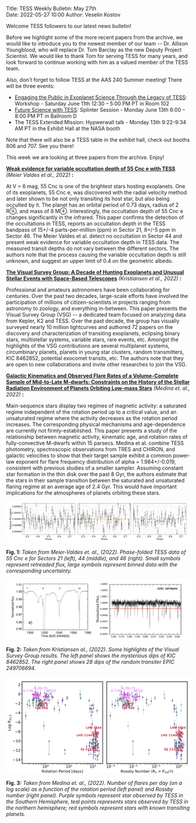 Title: TESS Weekly Bulletin: May 27th  
Date: 2022-05-27 10:00
Author: Veselin Kostov

Welcome TESS followers to our latest news bulletin! 

Before we highlight some of the more recent papers from the archive, we would like to introduce you to the newest member of our team -- Dr. Allison Youngblood, who will replace Dr. Tom Barclay as the new Deputy Project Scientist. We would like to thank Tom for serving TESS for many years, and look forward to continue working with him as a valued member of the TESS team.  

Also, don't forget to follow TESS at the AAS 240 Summer meeting! There will be three events: 

 - [Engaging the Public in Exoplanet Science Through the Legacy of TESS](https://submissions.mirasmart.com/AAS240/Itinerary/EventDetail.aspx?evt=6): Workshop - Saturday  June 11th 12:30 – 5:00 PM PT in Room 102
 - [Future Science with TESS](https://submissions.mirasmart.com/AAS240/itinerary/EventDetail.aspx?evt=76): Splinter Session - Monday June 13th 6:00 – 8:00 PM PT in Ballroom D
 - The TESS Extended Mission: Hypwerwall talk - Monday 13th 9:22-9:34 AM PT in the Exhibit Hall at the NASA booth
 
Note that there will also be a TESS table in the exhibit hall, check out booths 806 and 707. See you there!

This week we are looking at three papers from the archive. Enjoy!

**[Weak evidence for variable occultation depth of 55 Cnc e with TESS](https://arxiv.org/abs/2205.08560)** *(Meier Valdes et al., 2022)* **:**

At V = 6 mag, 55 Cnc is one of the brightest stars hosting exoplanets. One of its exoplanets, 55 Cnc e, was discovered with the radial velocity method and later shown to be not only transiting its host star, but also being occulted by it. The planet has an orbital period of 0.73 days, radius of 2 R⊕, and mass of 8 M⊕. Interestingly, the occultation depth of 55 Cnc e changes significantly in the infrared. This paper confirms the detection of the occultations in TESS, reports an occultation depth in the TESS bandpass of 15+/-4 parts-per-million (ppm) in Sector 21, 8+/-5 ppm in Sector 46. The Meier Valdes et al. detect no occultation in Sector 44 and present weak evidence for variable occultation depth in TESS data. The measured transit depths do not vary between the different sectors. The authors note that the process causing the variable occultation depth is still unknown, and suggest an upper limit of 0.4 on the geometric albedo. 
 

**[The Visual Survey Group: A Decade of Hunting Exoplanets and Unusual Stellar Events with Space-Based Telescopes](https://arxiv.org/abs/2205.07832)** *(Kristiansen et al., 2022)* **:**

Professional and amateurs astronomers have been collaborating for centuries. Over the past two decades, large-scale efforts have involved the participation of millions of citizen-scientists in projects ranging from astronomy to zoology, and everything in-between. This paper presents the Visual Survey Group (VSG) -- a dedicated team focused on analyzing data from Kepler, K2 and TESS. Over the past decade, the group has visually surveyed nearly 10 million lightcurves and authored 72 papers on the discovery and characterization of transiting exoplanets, eclipsing binary stars, multistellar systems, variable stars, rare events, etc. Amongst the highlights of the VSG contributions are several multiplanet systems, circumbinary planets, planets in young star clusters, random transmitters, KIC 8462852, potential exocomet transits, etc. The authors note that they are open to new collaborations and invite other researches to join the VSG. 


**[Galactic Kinematics and Observed Flare Rates of a Volume-Complete Sample of Mid-to-Late M-dwarfs: Constraints on the History of the Stellar Radiation Environment of Planets Orbiting Low-mass Stars](https://arxiv.org/abs/2205.02331)** *(Medina et. al.,  2022)* **:**

Main-sequence stars display two regimes of magnetic activity: a saturated regime independent of the rotation period up to a critical value, and an unsaturated regime where the activity decreases as the rotation period increases. The corresponding physical mechanisms and age-dependence are currently not firmly-established. This paper presents a study of the relationship between magnetic activity, kinematic age, and rotation rates of fully-convective M-dwarfs within 15 parsecs. Medina et al. combine TESS photometry, spectroscopic observations from TRES and CHIRON, and galactic velocities to show that their target sample exhibit a common power-law exponent for flare frequency distribution of alpha = 1.984+/-0.019, consistent with previous studies of a smaller sampler. Assuming constant star formation in the thin disk over the past 8 Gyr, the authors estimate that the stars in their sample transition between the saturated and unsaturated flaring regime at an average age of 2.4 Gyr. This would have important implications for the atmospheres of planets orbiting these stars. 
 
![Meier_Valdes2022](images/news/Meier_Valders_2022_Fig2.png)

**Fig. 1:** *Taken from Meier-Valdes et. al., (2022). Phase-folded TESS data of 55 Cnc e for Sectors 21 (left), 44 (middle), and 46 (right). Small symbols represent retreaded flux, large symbols represent binned data with the corresponding uncertainty.*

![Kristiansen2022](images/news/Kristiansen_2022_Fig5.png)

**Fig. 2:** *Taken from Kristiansen al., (2022). Some highlights of the Visual Survey Group results. The left panel shows the mysterious dips of KIC 8462852. The right panel shows 28 dips of the random transiter EPIC 249706694.*

![Medina 2022](images/news/Medina_2022_Fig4.png)

**Fig. 3:** *Taken from Medina  et. al., (2022). Number of flares per day (on a log scale) as a function of the rotation period (left panel) and Rossby number (right panel). Purple symbols represent star observed by TESS in the Southern Hemisphere, teal points represents stars observed by TESS in the northern hemisphere; red symbols represent stars with known transiting planets.*
